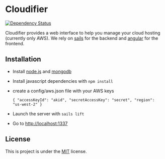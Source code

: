 # Cloudifier

[![Dependency Status](https://david-dm.org/netantho/cloudifier.svg)](https://david-dm.org/netantho/cloudifier)

Cloudifier provides a web interface to help you manage your cloud hosting (currently only AWS).
We rely on [sails](http://sailsjs.org) for the backend and [angular](http://angularjs.org/) for the frontend.

## Installation

- Install [node.js](http://nodejs.org/) and [mongodb](http://www.mongodb.org/)
- Install javascript dependencies with ```npm install```
- create a config/aws.json file with your AWS keys

  `{ "accessKeyId": "akid", "secretAccessKey": "secret", "region": "us-west-2" }`

- Launch the server with ```sails lift```
- Go to [http://localhost:1337](http://localhost:1337)

## License

This is project is under the [MIT](https://github.com/netantho/cloudifier/blob/master/LICENSE) license.
